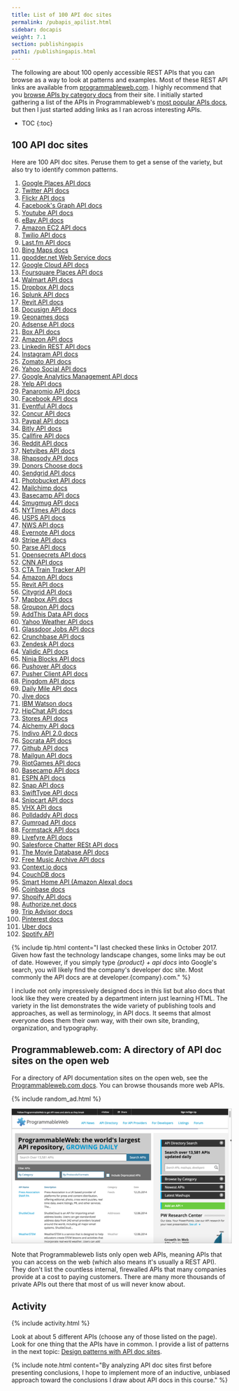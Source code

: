 ```yaml
---
title: List of 100 API doc sites
permalink: /pubapis_apilist.html
sidebar: docapis
weight: 7.1
section: publishingapis
path1: /publishingapis.html
---
```


The following are about 100 openly accessible REST APIs that you can browse as a way to look at patterns and examples. Most of these REST API links are available from [programmableweb.com](http://programmableweb.com). I highly recommend that you [browse APIs by category docs](https://www.programmableweb.com/category-api) from their site. I initially started gathering a list of the APIs in Programmableweb's [most popular APIs docs](https://www.programmableweb.com/news/which-are-developers-favorite-apis/research/2017/09/01), but then I just started adding links as I ran across interesting APIs.

* TOC
{:toc}

## 100 API doc sites

Here are 100 API doc sites. Peruse them to get a sense of the variety, but also try to identify common patterns.

1.  [Google Places API docs](https://developers.google.com/places/webservice/intro)
2.  [Twitter API docs](https://dev.twitter.com/rest/public)
3.  [Flickr API docs](https://www.flickr.com/services/api/)
4.  [Facebook's Graph API docs](https://developers.facebook.com/docs/graph-api/overview)
5.  [Youtube API docs](https://developers.google.com/youtube/v3/)
6.  [eBay API docs](https://go.developer.ebay.com/api-documentation)
7.  [Amazon EC2 API docs](http://docs.aws.amazon.com/AWSEC2/latest/APIReference/Welcome.html)
8.  [Twilio API docs](https://www.twilio.com/docs/api)
9.  [Last.fm API docs](https://www.last.fm/api)
10. [Bing Maps docs](https://www.microsoft.com/en-us/maps/documentation)
11. [gpodder.net Web Service docs](http://gpoddernet.readthedocs.io/en/latest/api/)
12. [Google Cloud API docs](https://cloud.google.com/appengine/docs)
13. [Foursquare Places API docs](https://developer.foursquare.com/places-api)
14. [Walmart API docs](https://developer.walmartlabs.com/)
15. [Dropbox API docs](https://www.dropbox.com/developers/core/docs)
16. [Splunk API docs](http://dev.splunk.com/restapi)
17. [Revit API docs](http://www.revitapidocs.com/)
18. [Docusign API docs](https://www.docusign.com/developer-center/documentation)
19. [Geonames docs](http://www.geonames.org/export/web-services.html)
20. [Adsense API docs](https://developers.google.com/adsense/management/)
21. [Box API docs](https://developer.box.com/docs)
22. [Amazon API docs](http://docs.aws.amazon.com/AWSEC2/latest/APIReference/Welcome.html)
23. [Linkedin REST API docs](https://developer.linkedin.com/docs/rest-api)
24. [Instagram API docs](https://instagram.com/developer/)
25. [Zomato API docs](https://developers.zomato.com/documentation)
26. [Yahoo Social API docs](https://developer.yahoo.com/social/rest_api_guide/index.html)
27. [Google Analytics Management API docs](https://developers.google.com/analytics/devguides/config/)
28. [Yelp API docs](https://www.yelp.com/developers/documentation)
29. [Panaromio API docs](http://www.panoramio.com/api/widget/api.html)
30. [Facebook API docs](https://developers.facebook.com/docs/graph-api)
31. [Eventful API docs](http://api.eventful.com/docs)
32. [Concur API docs](https://developer.concur.com/docs-and-resources/documentation)
33. [Paypal API docs](https://developer.paypal.com/docs/api/)
34. [Bitly API docs](http://dev.bitly.com/)
35. [Callfire API docs](https://developers.callfire.com/docs.html)
36. [Reddit API docs](http://www.reddit.com/dev/api)
37. [Netvibes API docs](https://uwa.netvibes.com/docs/Uwa/html/index.html)
38. [Rhapsody API docs](https://developer.rhapsody.com/)
39. [Donors Choose docs](http://data.donorschoose.org/docs/overview/)
40. [Sendgrid API docs](https://sendgrid.com/docs/index.html)
41. [Photobucket API docs](http://bit.ly/1rMDb5b)
42. [Mailchimp docs](http://kb.mailchimp.com/api/?utm_source=apidocs&utm_medium=internal_ad&utm_campaign=api_v3)
43. [Basecamp API docs](https://github.com/basecamp/bcx-api/)
44. [Smugmug API docs](https://smugmug.atlassian.net/wiki/display/API/Home)
45. [NYTimes API docs](http://developer.nytimes.com/docs/read/article_search_api_v2)
46. [USPS API docs](https://www.usps.com/business/web-tools-apis/track-and-confirm-api.htm)
47. [NWS API docs](http://www.nws.noaa.gov/mdl/survey/pgb_survey/dev/rest.php)
48. [Evernote API docs](https://dev.evernote.com/doc/)
49. [Stripe API docs](https://stripe.com/docs/api)
50. [Parse API docs](http://docs.parseplatform.org/rest/guide/)
51. [Opensecrets API docs](https://www.opensecrets.org/resources/create/apis.php)
52. [CNN API docs](https://developer.cnn.com/docs/read/api)
53. [CTA Train Tracker API](http://www.transitchicago.com/developers/ttdocs/default.aspx)
54. [Amazon API docs](http://docs.aws.amazon.com/AlexaWebInfoService/latest/)
55. [Revit API docs](https://docs.synapsepay.com/)
56. [Citygrid API docs](http://docs.citygridmedia.com/display/citygridv2/CityGrid+APIs)
57. [Mapbox API docs](https://www.mapbox.com/developers/api/)
58. [Groupon API docs](http://partner-api.groupon.com/help/)
59. [AddThis Data API docs](http://www.addthis.com/academy/addthis-data-api/)
60. [Yahoo Weather API docs](https://developer.yahoo.com/weather/)
61. [Glassdoor Jobs API docs](https://www.glassdoor.com/developer/jobsApiActions.htm)
62. [Crunchbase API docs](http://data.crunchbase.com/)
63. [Zendesk API docs](https://developer.zendesk.com/rest_api/docs/core/introduction)
64. [Validic API docs](https://docs.validic.com/)
65. [Ninja Blocks API docs](http://docs.ninja.is/rest/user.html)
66. [Pushover API docs](https://pushover.net/api)
67. [Pusher Client API docs](https://pusher.com/docs/client_api_guide)
68. [Pingdom API docs](https://www.pingdom.com/resources/api)
69. [Daily Mile API docs](https://www.dailymile.com/api/documentation)
70. [Jive docs](https://developers.jivesoftware.com/api/v3/cloud/rest/)
71. [IBM Watson docs](http://www.ibm.com/smarterplanet/us/en/ibmwatson/developercloud/apis/)
72. [HipChat API docs](https://www.hipchat.com/docs/apiv2)
73. [Stores API docs](https://developer.bigcommerce.com/api/)
74. [Alchemy API docs](http://www.alchemyapi.com/api/)
75. [Indivo API 2.0 docs](http://docs.indivohealth.org/en/2.0/api.html)
76. [Socrata API docs](http://dev.socrata.com/)
77. [Github API docs](https://developer.github.com/v3/)
78. [Mailgun API docs](https://documentation.mailgun.com/api_reference.html)
79. [RiotGames API docs](https://developer.riotgames.com/api-methods/)
80. [Basecamp API docs](https://github.com/basecamp/bcx-api)
81. [ESPN API docs](http://www.espn.com/apis/devcenter/docs/)
82. [Snap API docs](https://github.com/mgp25/SC-API/wiki/Snap-API-Documentation)
83. [SwiftType API docs](https://swiftype.com/documentation/)
84. [Snipcart API docs](http://docs.snipcart.com/api-reference/introduction)
85. [VHX API docs](http://dev.vhx.tv/docs/api/)
86. [Polldaddy API docs](http://support.polldaddy.com/api/)
87. [Gumroad API docs](https://gumroad.com/api)
88. [Formstack API docs](http://developers.formstack.com/)
89. [Livefyre API docs](http://answers.livefyre.com/developers/api-reference/)
90. [Salesforce Chatter RESt API docs](https://developer.salesforce.com/docs/atlas.en-us.chatterapi.meta/chatterapi/)
91.  [The Movie Database API docs](https://developers.themoviedb.org/3/getting-started)
92.  [Free Music Archive API docs](https://freemusicarchive.org/api)
93.  [Context.io docs](https://docs.context.io/#getting-started)
94.  [CouchDB docs](http://docs.couchdb.org/en/2.0.0/api/)
95.  [Smart Home API (Amazon Alexa) docs](https://developer.amazon.com/docs/device-apis/alexa-interface.html)
96.  [Coinbase docs](https://developers.coinbase.com/api/v2)
97.  [Shopify API docs](https://help.shopify.com/api/reference)
98.  [Authorize.net docs](http://developer.authorize.net/api/reference/index.html)
99.  [Trip Advisor docs](https://developer-tripadvisor.com/content-api/documentation/)
100. [Pinterest docs](https://developers.pinterest.com/docs/getting-started/introduction/?)
101. [Uber docs](https://developer.uber.com/docs/)
102. [Spotify API](https://developer.spotify.com/web-api/)

{% include tip.html content="I last checked these links in October 2017. Given how fast the technology landscape changes, some links may be out of date. However, if you simply type <i>{product} + api docs</i> into Google's search, you will likely find the company's developer doc site. Most commonly the API docs are at developer.{company}.com." %}

I include not only impressively designed docs in this list but also docs that look like they were created by a department intern just learning HTML. The variety in the list demonstrates the wide variety of publishing tools and approaches, as well as terminology, in API docs. It seems that almost everyone does them their own way, with their own site, branding, organization, and typography.

## Programmableweb<span>.</span>com: A directory of API doc sites on the open web

For a directory of API documentation sites on the open web, see the [Programmableweb.com docs](http://www.programmableweb.com/apis/directory). You can browse thousands more web APIs.

{% include random_ad.html %}

<a href="http://www.programmableweb.com/apis/directory" class="noExtIcon"><img src="images/programmableweb.png" alt="Programmable web directory" /></a>

Note that Programmableweb lists only open web APIs, meaning APIs that you can access on the web (which also means it's usually a REST API). They don't list the countless internal, firewalled APIs that many companies provide at a cost to paying customers. There are many more thousands of private APIs out there that most of us will never know about.

## Activity

{% include activity.html %}

Look at about 5 different APIs (choose any of those listed on the page). Look for one thing that the APIs have in common. I provide a list of patterns in the next topic: [Design patterns with API doc sites](pubapis_design_patterns.html).

{% include note.html content="By analyzing API doc sites first before presenting conclusions, I hope to implement more of an inductive, unbiased approach toward the conclusions I draw about API docs in this course." %}
